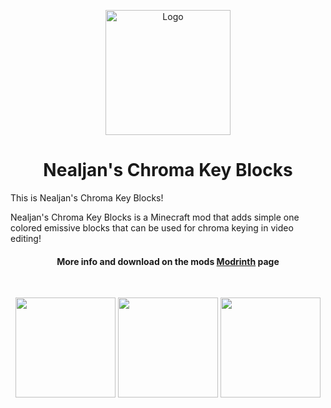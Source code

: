 <p align="center"><img src="https://i.imgur.com/ddejLvF.png" alt="Logo" width="200"></p>
<h1 align="center"> Nealjan's Chroma Key Blocks<br></h1>

<p>This is Nealjan's Chroma Key Blocks!</p>
<p>Nealjan's Chroma Key Blocks is a Minecraft mod that adds simple one colored emissive blocks that can be used for chroma keying in video editing!</p>
<h4 align="center">More info and download on the mods <a href="https://modrinth.com/mod/nealjans-chroma-key-blocks">Modrinth</a> page</h4>

<p>&nbsp;</p>
<p align="center"><a href="https://github.com/NEALJAN/nealjans-chroma-key-blocks-1.20.2/issues"><img src="https://i.imgur.com/wT1hwYc.png" width="160" /></a> <a href="https://modrinth.com/user/NEALJAN"><img src="https://i.imgur.com/YbR7yGZ.png" width="160"/></a> <a href="https://www.youtube.com/@NealjanYT"><img src="https://i.imgur.com/z82g2gC.png" width="160"/></a> </p>
